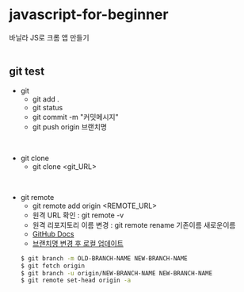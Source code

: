 # javascript-for-beginner  
바닐라 JS로 크롬 앱 만들기  
<br>

## git test
+ git
  - git add .
  - git status
  - git commit -m "커밋메시지"
  - git push origin 브랜치명  
<br>  

+ git clone  
  - git clone <git_URL>  
<br>

+ git remote  
  - git remote add origin <REMOTE_URL>  
  - 원격 URL 확인 : git remote -v  
  - 원격 리포지토리 이름 변경 : git remote rename 기존이름 새로운이름  
  - [GitHub Docs](https://docs.github.com/en/get-started/getting-started-with-git/managing-remote-repositories)  
  - [브랜치명 변경 후 로컬 업데이트](https://docs.github.com/ko/repositories/configuring-branches-and-merges-in-your-repository/managing-branches-in-your-repository/renaming-a-branch#updating-a-local-clone-after-a-branch-name-changes)
  ```bash
  $ git branch -m OLD-BRANCH-NAME NEW-BRANCH-NAME
  $ git fetch origin
  $ git branch -u origin/NEW-BRANCH-NAME NEW-BRANCH-NAME
  $ git remote set-head origin -a
  ```

<br>
